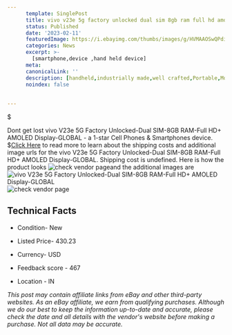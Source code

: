 ```yaml
---
      template: SinglePost
      title: vivo v23e 5g factory unlocked dual sim 8gb ram full hd amoled display global
      status: Published
      date: '2023-02-11'
      featuredImage: https://i.ebayimg.com/thumbs/images/g/HVMAAOSwQPdig4QS/s-l225.jpg
      categories: News
      excerpt: >-
        [smartphone,device ,hand held device]
      meta:
      canonicalLink: ''
      description: [handheld,industrially made,well crafted,Portable,Mobile,Compact,Convenient,Lightweight,Maneuverable,Man-portable,Miniature,Carriable,Hand-held,Light,Holdable,Transportable,Mobile device,Pocket-sized,On-the-go,Wireless,Cordless,Compact size,Convenient size, smartphone,device ,hand held device]
      noindex: false
      
        
---
```

$

Dont get lost  vivo V23e 5G Factory Unlocked-Dual SIM-8GB RAM-Full HD+ AMOLED Display-GLOBAL - a 1-star Cell Phones & Smartphones device.
$[Click Here](https://www.ebay.com/itm/314000087487?hash=item491bdd19bf%3Ag%3AHVMAAOSwQPdig4QS&mkevt=1&mkcid=1&mkrid=711-53200-19255-0&campid=%253CePNCampaignId%253E&customid=%253CreferenceId%253E&toolid=10049) to read more to learn about the shipping costs and additional image urls for the vivo V23e 5G Factory Unlocked-Dual SIM-8GB RAM-Full HD+ AMOLED Display-GLOBAL. Shipping cost is undefined. Here is how the product looks ![check vendor page](https://i.ebayimg.com/thumbs/images/g/HVMAAOSwQPdig4QS/s-l225.jpg)and the additional images are![vivo V23e 5G Factory Unlocked-Dual SIM-8GB RAM-Full HD+ AMOLED Display-GLOBAL](https://i.ebayimg.com/images/g/HVMAAOSwQPdig4QS/s-l500.jpg)![check vendor page](https://origin-galleryplus.ebayimg.com/ws/web/314000087487_2_0_1/225x225.jpg,https://origin-galleryplus.ebayimg.com/ws/web/314000087487_3_0_1/225x225.jpg,https://origin-galleryplus.ebayimg.com/ws/web/314000087487_4_0_1/225x225.jpg,https://origin-galleryplus.ebayimg.com/ws/web/314000087487_5_0_1/225x225.jpg,https://origin-galleryplus.ebayimg.com/ws/web/314000087487_6_0_1/225x225.jpg,https://origin-galleryplus.ebayimg.com/ws/web/314000087487_7_0_1/225x225.jpg)



 ## Technical Facts 



     
      

 - Condition- New 


      

 - Listed Price- 430.23 


      

 - Currency- USD 


      

 - Feedback score - 467 


      

 - Location - IN 


      
      

 *_This post may contain affiliate links from eBay and other third-party websites. As an eBay affiliate, we earn from qualifying purchases. Although we do our best to keep the information up-to-date and accurate, please check the date and all details with the vendor's website before making a purchase. Not all data may be accurate._*






